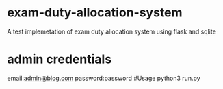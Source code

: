 # exam-duty-allocation-system
A test implemetation of exam duty allocation system using flask and sqlite

# admin credentials
email:admin@blog.com
password:password
#Usage
python3 run.py
